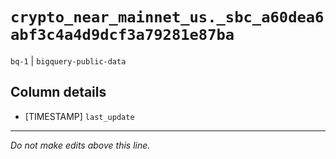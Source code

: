 # `crypto_near_mainnet_us._sbc_a60dea6abf3c4a4d9dcf3a79281e87ba`
`bq-1` | `bigquery-public-data`

## Column details
* [TIMESTAMP] `last_update`

-------------------------------------------------------------------------------
*Do not make edits above this line.*
